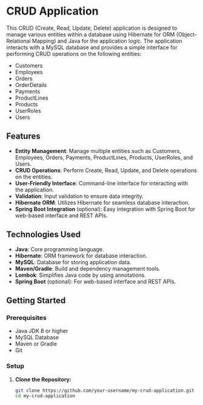 # CRUD Application

This CRUD (Create, Read, Update, Delete) application is designed to manage various entities within a database using Hibernate for ORM (Object-Relational Mapping) and Java for the application logic. The application interacts with a MySQL database and provides a simple interface for performing CRUD operations on the following entities:

- Customers
- Employees
- Orders
- OrderDetails
- Payments
- ProductLines
- Products
- UserRoles
- Users

## Features

- **Entity Management**: Manage multiple entities such as Customers, Employees, Orders, Payments, ProductLines, Products, UserRoles, and Users.
- **CRUD Operations**: Perform Create, Read, Update, and Delete operations on the entities.
- **User-Friendly Interface**: Command-line interface for interacting with the application.
- **Validation**: Input validation to ensure data integrity.
- **Hibernate ORM**: Utilizes Hibernate for seamless database interaction.
- **Spring Boot Integration** (optional): Easy integration with Spring Boot for web-based interface and REST APIs.

## Technologies Used

- **Java**: Core programming language.
- **Hibernate**: ORM framework for database interaction.
- **MySQL**: Database for storing application data.
- **Maven/Gradle**: Build and dependency management tools.
- **Lombok**: Simplifies Java code by using annotations.
- **Spring Boot** (optional): For web-based interface and REST APIs.

## Getting Started

### Prerequisites

- Java JDK 8 or higher
- MySQL Database
- Maven or Gradle
- Git

### Setup

1. **Clone the Repository:**
   ```sh
   git clone https://github.com/your-username/my-crud-application.git
   cd my-crud-application
